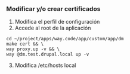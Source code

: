 ### Modificar y/o crear certificados

1. Modifica el perfil de configuración
2. Accede al root de la aplicación
```console
cd ~/project/apps/way.code/app/custom/app/dm
make cert && \
way proxy.up -v && \
way @dm.test.drupal.local up -v
```
3. Modifica /etc/hosts local
